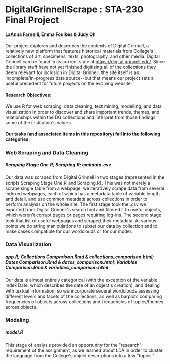 # DigitalGrinnellScrape : STA-230 Final Project

#### LaAnna Farnelli, Emma Foulkes & Judy Oh

Our project explores and describes the contents of Digital Grinnell, a relatively new platform that features historical materials from College's collections of art, specimens, texts, photography, and other media. Digital Grinnell can be found in its current state at https://digital.grinnell.edu/. Since the library staff have not yet finished digitizing all of the collections they deem relevant for inclusion in Digital Grinnell, the site itself is an incomplete/in-progress data source--but that means our project sets a useful precedent for future projects on the evolving website. 

#### Research Objectives:

We use R for web scraping, data cleaning, text mining, modelling, and data visualization in order to discover and share important trends, themes, and relationships within the DG collections and interpret from those findings some of the institution's values.

#### Our tasks (and associated items in this repository) fall into the following categories:

### Web Scraping and Data Cleaning

##### Scraping Stage One.R; Scraping.R; omitdata.csv

Our data was scraped from Digital Grinnell in two stages (represented in the scripts Scraping Stage One.R and Scraping.R). This was not merely a scrape single table from a webpage; we iteratively scrape data from several indexed webpages, each of which has a metadata table of variable length and detail, and use common metadata across collections in order to perform analysis on the whole site. The first stage took the .csv we exported from Digital Grinnell's search tool and filtered it to useful objects, which weren't corrupt pages or pages requiring log-ins. The second stage took that list of useful webpages and scraped their metadata.
At various points we do string manipulations to subset our data by collection and to make cases compatible for our wordclouds or for our model.

### Data Visualization

##### app.R; Collections Comparison.Rmd & collections_comparison.html; Dates Comparison.Rmd & dates_comparison.html; Variables Comparison.Rmd & variables_comparison.html

Our data is almost entirely categorical (with the exception of the variable Index Date, which describes the date of an object's creation), and dealing with textual information, so we incorporate several wordclouds assessing different levels and facets of the collections, as well as barplots comparing frequencies of objects across collections and frequencies of topics/themes across objects. 

### Modeling

##### model.R

This stage of analysis provided an opportunity for the "research" requirement of the assignment, as we learned about LDA in order to cluster the language from the College's object descriptions into a few "topics."
